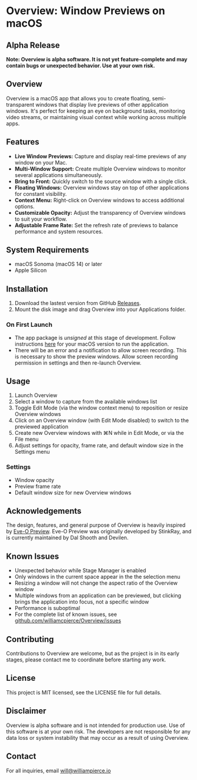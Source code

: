 # Overview: Window Previews on macOS

## Alpha Release

**Note: Overview is alpha software. It is not yet feature-complete and may contain bugs or unexpected behavior. Use at your own risk.**

## Overview

Overview is a macOS app that allows you to create floating, semi-transparent windows that display live previews of other application windows. It's perfect for keeping an eye on background tasks, monitoring video streams, or maintaining visual context while working across multiple apps.

## Features

- **Live Window Previews:** Capture and display real-time previews of any window on your Mac.
- **Multi-Window Support:** Create multiple Overview windows to monitor several applications simultaneously.
- **Bring to Front:** Quickly switch to the source window with a single click.
- **Floating Windows:** Overview windows stay on top of other applications for constant visibility.
- **Context Menu:** Right-click on Overview windows to access additional options.
- **Customizable Opacity:** Adjust the transparency of Overview windows to suit your workflow.
- **Adjustable Frame Rate:** Set the refresh rate of previews to balance performance and system resources.

## System Requirements

- macOS Sonoma (macOS 14) or later
- Apple Silicon

## Installation

1. Download the lastest version from GitHub [Releases](https://github.com/williamcpierce/Overview/releases).
2. Mount the disk image and drag Overview into your Applications folder.

### On First Launch
- The app package is *unsigned* at this stage of development. Follow instructions [here](https://support.apple.com/guide/mac-help/open-a-mac-app-from-an-unknown-developer-mh40616/mac) for your macOS version to run the application.  
- There will be an error and a notification to allow screen recording. This is necessary to show the preview windows. Allow screen recording permission in settings and then re-launch Overview. 

## Usage

1. Launch Overview
2. Select a window to capture from the available windows list
3. Toggle Edit Mode (via the window context menu) to reposition or resize Overview windows
4. Click on an Overview window (with Edit Mode disabled) to switch to the previewed application
5. Create new Overview windows with ⌘N while in Edit Mode, or via the File menu
6. Adjust settings for opacity, frame rate, and default window size in the Settings menu

### Settings

- Window opacity
- Preview frame rate
- Default window size for new Overview windows

## Acknowledgements

The design, features, and general purpose of Overview is heavily inspired by [Eve-O Preview](https://github.com/Proopai/eve-o-preview). 
Eve-O Preview was originally developed by StinkRay, and is currently maintained by Dal Shooth and Devilen. 

## Known Issues

- Unexpected behavior while Stage Manager is enabled
- Only windows in the current space appear in the the selection menu
- Resizing a window will not change the aspect ratio of the Overview window
- Multiple windows from an application can be previewed, but clicking brings the application into focus, not a specific window
- Performance is suboptimal
- For the complete list of known issues, see [github.com/williamcpierce/Overview/issues](https://github.com/williamcpierce/Overview/issues?q=is%3Aopen+is%3Aissue+label%3Abug)

## Contributing

Contributions to Overview are welcome, but as the project is in its early stages, please contact me to coordinate before starting any work.

## License

This project is MIT licensed, see the LICENSE file for full details. 

## Disclaimer

Overview is alpha software and is not intended for production use. Use of this software is at your own risk. The developers are not responsible for any data loss or system instability that may occur as a result of using Overview.

## Contact

For all inquiries, email will@williampierce.io
